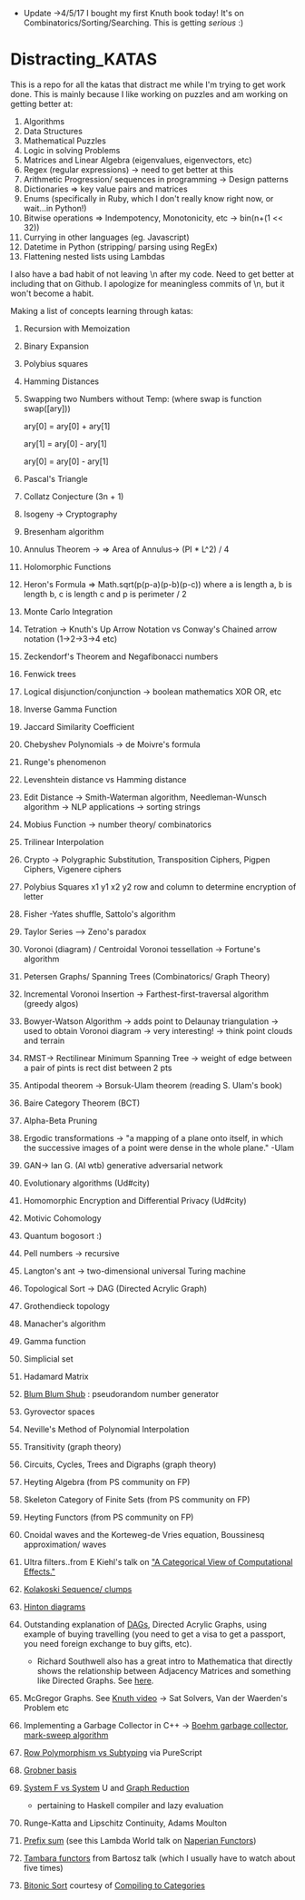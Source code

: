 * Update ->4/5/17  I bought my first Knuth book today! It's on Combinatorics/Sorting/Searching. This is getting *serious* :)

# Distracting_KATAS
This is a repo for all the katas that distract me while I'm trying to get work done. 
This is mainly because I like working on puzzles and am working on getting better at:
  1. Algorithms
  2. Data Structures
  3. Mathematical Puzzles
  4. Logic in solving Problems
  5. Matrices and Linear Algebra (eigenvalues, eigenvectors, etc)
  6. Regex (regular expressions) -> need to get better at this
  7. Arithmetic Progression/ sequences in programming -> Design patterns
  8. Dictionaries => key value pairs and matrices
  9. Enums (specifically in Ruby, which I don't really know right now, or wait...in Python!)
  10. Bitwise operations => Indempotency, Monotonicity, etc -> bin(n+(1 << 32))
  11. Currying in other languages (eg. Javascript)
  12. Datetime in Python (stripping/ parsing using RegEx)
  13. Flattening nested lists using Lambdas

I also have a bad habit of not leaving \n after my code. Need to get better at including that on Github.
I apologize for meaningless commits of \n, but it won't become a habit.

Making a list of concepts learning through katas:
 1. Recursion  with Memoization
 2. Binary Expansion
 3. Polybius squares
 4. Hamming Distances
 5. Swapping two Numbers without Temp: (where swap is function swap([ary]))
 
      ary[0] = ary[0] + ary[1]
      
      ary[1] = ary[0] - ary[1]
      
      ary[0] = ary[0] - ary[1]
      
 6. Pascal's Triangle
 7. Collatz Conjecture (3n + 1)
 8. Isogeny -> Cryptography
 9. Bresenham algorithm
 10. Annulus Theorem -> => Area of Annulus-> (PI * L^2) / 4
 11. Holomorphic Functions
 12. Heron's Formula => Math.sqrt(p(p-a)(p-b)(p-c)) where a is length a, b is length b, c is length c and p is perimeter / 2
 13. Monte Carlo Integration
 14. Tetration -> Knuth's Up Arrow Notation vs Conway's Chained arrow notation (1->2->3->4 etc)
 15. Zeckendorf's Theorem and Negafibonacci numbers
 16. Fenwick trees
 17. Logical disjunction/conjunction -> boolean mathematics XOR OR, etc
 18. Inverse Gamma Function
 19. Jaccard Similarity Coefficient
 20. Chebyshev Polynomials -> de Moivre's formula
 21. Runge's phenomenon
 22. Levenshtein distance vs Hamming distance
 23. Edit Distance -> Smith-Waterman algorithm, Needleman-Wunsch algorithm -> NLP applications -> sorting strings
 24. Mobius Function -> number theory/ combinatorics
 25. Trilinear Interpolation
 26. Crypto -> Polygraphic Substitution, Transposition Ciphers, Pigpen Ciphers, Vigenere ciphers
 27. Polybius Squares x1 y1 x2 y2 row and column to determine encryption of letter
 28. Fisher -Yates shuffle, Sattolo's algorithm
 29. Taylor Series --> Zeno's paradox
 30. Voronoi (diagram) / Centroidal Voronoi tessellation -> Fortune's algorithm
 31. Petersen Graphs/ Spanning Trees (Combinatorics/ Graph Theory)
 32. Incremental Voronoi Insertion -> Farthest-first-traversal algorithm (greedy algos)
 33. Bowyer-Watson Algorithm -> adds point to Delaunay triangulation -> used to obtain Voronoi diagram -> very interesting! -> think     point clouds and terrain
 34. RMST-> Rectilinear Minimum Spanning Tree -> weight of edge between a pair of pints is rect dist between 2 pts
 35. Antipodal theorem -> Borsuk-Ulam theorem (reading S. Ulam's book)
 36. Baire Category Theorem (BCT)
 37. Alpha-Beta Pruning
 38. Ergodic transformations -> "a mapping of a plane onto itself, in which the successive images of a point were dense in the whole   plane." -Ulam
 39. GAN-> Ian G. (AI wtb) generative adversarial network
 40. Evolutionary algorithms (Ud#city)
 41. Homomorphic Encryption and Differential Privacy (Ud#city)
 42. Motivic Cohomology 
 43. Quantum bogosort :)
 44. Pell numbers -> recursive
 45. Langton's ant -> two-dimensional universal Turing machine
 46. Topological Sort -> DAG (Directed Acrylic Graph)
 47. Grothendieck topology
 48. Manacher's algorithm
 49. Gamma function
 50. Simplicial set
 51. Hadamard Matrix
 52. [Blum Blum Shub](https://en.wikipedia.org/wiki/Blum_Blum_Shub) : pseudorandom number generator
 53. Gyrovector spaces
 54. Neville's Method of Polynomial Interpolation
 55. Transitivity (graph theory)
 56. Circuits, Cycles, Trees and Digraphs (graph theory)
 57. Heyting Algebra (from PS community on FP)
 58. Skeleton Category of Finite Sets (from PS community on FP)
 59. Heyting Functors (from PS community on FP)
 60. Cnoidal waves and the Korteweg-de Vries equation, Boussinesq approximation/ waves
 61. Ultra filters..from E Kiehl's talk on ["A Categorical View of Computational Effects."](https://www.youtube.com/watch?v=6t6bsWVOIzs)
 62. [Kolakoski Sequence/ clumps](http://mathworld.wolfram.com/KolakoskiSequence.html)
 63. [Hinton diagrams](http://scipy.github.io/old-wiki/pages/Cookbook/Matplotlib/HintonDiagrams)
 64. Outstanding explanation of [DAGs](https://www.youtube.com/watch?v=LOr_abIZL04), Directed Acrylic Graphs, using
     example of buying travelling (you need to get a visa to get a passport, you need foreign exchange to buy gifts, etc).
     - Richard Southwell also has a great intro to Mathematica that directly shows the relationship between Adjacency Matrices 
       and something like Directed Graphs. See [here](https://www.youtube.com/watch?v=Zp1EV7ytSnA).
 65. McGregor Graphs. See [Knuth video](https://www.youtube.com/watch?v=g4lhrVPDUG0) -> Sat Solvers, Van der Waerden's Problem etc 
 66. Implementing a Garbage Collector in C++ -> [Boehm garbage collector](https://en.wikipedia.org/wiki/Boehm_garbage_collector), [mark-sweep algorithm](https://en.wikipedia.org/wiki/Tracing_garbage_collection)
 67. [Row Polymorphism vs Subtyping](https://cs.stackexchange.com/questions/53998/what-are-the-major-differences-between-row-polymorphism-and-subtyping?newreg=42826ce8c36945f7af7a4d7c1f9dd216) via PureScript
 68. [Grobner basis](https://en.wikipedia.org/wiki/Gr%C3%B6bner_basis)
 69. [System F vs System](https://en.wikipedia.org/wiki/System_F) U and [Graph Reduction](https://en.wikipedia.org/wiki/Graph_reduction)
     - pertaining to Haskell compiler and lazy evaluation
 70. Runge-Katta and Lipschitz Continuity, Adams Moulton
 71. [Prefix sum](https://en.wikipedia.org/wiki/Prefix_sum) (see this Lambda World talk on [Naperian Functors](https://www.youtube.com/watch?v=D1sT0xNrHIQ)) 
 72. [Tambara functors](https://www.youtube.com/watch?v=l1FCXUi6Vlw) from Bartosz talk (which I usually have to watch about five times)
 73. [Bitonic Sort](https://www.cs.rutgers.edu/~venugopa/parallel_summer2012/bitonic_overview.html) courtesy of [Compiling to Categories](https://www.youtube.com/watch?v=SVRYcrhRCes)
